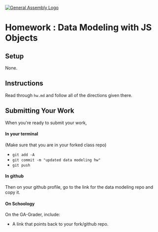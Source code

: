 [![General Assembly Logo](https://camo.githubusercontent.com/1a91b05b8f4d44b5bbfb83abac2b0996d8e26c92/687474703a2f2f692e696d6775722e636f6d2f6b6538555354712e706e67)](https://generalassemb.ly/education/web-development-immersive)

# Homework : Data Modeling with JS Objects

## Setup

None.

## Instructions

Read through `hw.md` and follow all of the directions given there.

## Submitting Your Work

When you're ready to submit your work,

#### In your terminal
(Make sure that you are in your forked class repo)
- `git add -A`
- `git commit -m "updated data modeling hw"`
- `git push`

#### In github

Then on your github profile, go to the link for the data modeling repo and copy it.

#### On Schoology

On the GA-Grader, include:

-   A link that points back to your fork/github repo.
